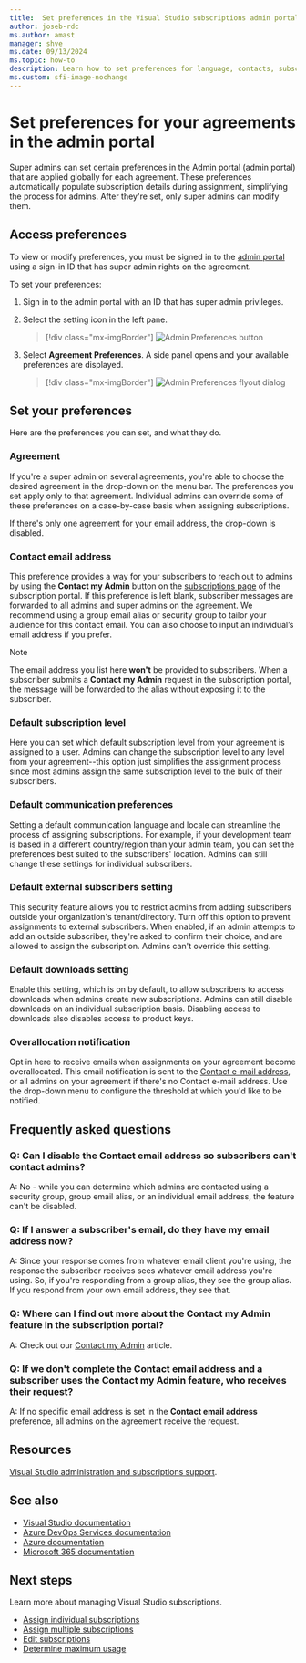 ```yaml
---
title:  Set preferences in the Visual Studio subscriptions admin portal
author: joseb-rdc
ms.author: amast
manager: shve
ms.date: 09/13/2024
ms.topic: how-to
description: Learn how to set preferences for language, contacts, subscription level, and others in the admin portal.
ms.custom: sfi-image-nochange
---
```


# Set preferences for your agreements in the admin portal

Super admins can set certain preferences in the Admin portal (admin portal) that are applied globally for each agreement. These preferences automatically populate subscription details during assignment, simplifying the process for admins. After they're set, only super admins can modify them. 

## Access preferences

To view or modify preferences, you must be signed in to the [admin portal](https://manage.visualstudio.com) using a sign-in ID that has super admin rights on the agreement. 

To set your preferences:
1. Sign in to the admin portal with an ID that has super admin privileges.
2. Select the setting icon in the left pane.
   > [!div class="mx-imgBorder"]
   > ![Admin Preferences button](_img/admin-preferences/admin-preferences-button.png "Screenshot of the Manage subscribers page. The settings icon is highlighted.")

3. Select **Agreement Preferences**.
A side panel opens and your available preferences are displayed. 

   > [!div class="mx-imgBorder"]
   > ![Admin Preferences flyout dialog](_img/admin-preferences/admin-preferences-flyout-2.png "Screenshot of the agreement preferences dialog. The overallocation email notification is selected.")

## Set your preferences

Here are the preferences you can set, and what they do. 

### Agreement

If you're a super admin on several agreements, you're able to choose the desired agreement in the drop-down on the menu bar. The preferences you set apply only to that agreement. Individual admins can override some of these preferences on a case-by-case basis when assigning subscriptions. 

If there's only one agreement for your email address, the drop-down is disabled. 

### Contact email address

This preference provides a way for your subscribers to reach out to admins by using the **Contact my Admin** button on the [subscriptions page](https://my.visualstudio.com/subscriptions) of the subscription portal. If this preference is left blank, subscriber messages are forwarded to all admins and super admins on the agreement. We recommend using a group email alias or security group to tailor your audience for this contact email. You can also choose to input an individual’s email address if you prefer.

> [!NOTE]
> The email address you list here **won't** be provided to subscribers. When a subscriber submits a **Contact my Admin** request in the subscription portal, the message will be forwarded to the alias without exposing it to the subscriber. 

### Default subscription level

Here you can set which default subscription level from your agreement is assigned to a user. Admins can change the subscription level to any level from your agreement--this option just simplifies the assignment process since most admins assign the same subscription level to the bulk of their subscribers. 

### Default communication preferences

Setting a default communication language and locale can streamline the process of assigning subscriptions. For example, if your development team is based in a different country/region than your admin team, you can set the preferences best suited to the subscribers' location. Admins can still change these settings for individual subscribers. 

### Default external subscribers setting

This security feature allows you to restrict admins from adding subscribers outside your organization's tenant/directory. Turn off this option to prevent assignments to external subscribers. When enabled, if an admin attempts to add an outside subscriber, they're asked to confirm their choice, and are allowed to assign the subscription. Admins can't override this setting. 

### Default downloads setting

Enable this setting, which is on by default, to allow subscribers to access downloads when admins create new subscriptions. Admins can still disable downloads on an individual subscription basis. Disabling access to downloads also disables access to product keys. 

### Overallocation notification 

Opt in here to receive emails when assignments on your agreement become overallocated. This email notification is sent to the [Contact e-mail address](admin-preferences.md#contact-email-address), or all admins on your agreement if there's no Contact e-mail address. Use the drop-down menu to configure the threshold at which you'd like to be notified. 

 
## Frequently asked questions

### Q:  Can I disable the **Contact email address** so subscribers can't contact admins?

A:  No - while you can determine which admins are contacted using a security group, group email alias, or an individual email address, the feature can't be disabled.

### Q: If I answer a subscriber's email, do they have my email address now?

A:  Since your response comes from whatever email client you're using, the response the subscriber receives sees whatever email address you're using. So, if you're responding from a group alias, they see the group alias. If you respond from your own email address, they see that. 

### Q: Where can I find out more about the **Contact my Admin** feature in the subscription portal?

A:  Check out our [Contact my Admin](contact-my-admin.md) article. 

### Q: If we don't complete the **Contact email address** and a subscriber uses the **Contact my Admin** feature, who receives their request?

A:  If no specific email address is set in the **Contact email address** preference, all admins on the agreement receive the request. 

## Resources

[Visual Studio administration and subscriptions support](https://aka.ms/vsadminhelp).

## See also
+ [Visual Studio documentation](/visualstudio/)
+ [Azure DevOps Services documentation](/azure/devops/)
+ [Azure documentation](/azure/)
+ [Microsoft 365 documentation](/microsoft-365/)

## Next steps
Learn more about managing Visual Studio subscriptions.
+ [Assign individual subscriptions](assign-license.md)
+ [Assign multiple subscriptions](assign-license-bulk.md)
+ [Edit subscriptions](edit-license.md)
+ [Determine maximum usage](maximum-usage.md)
